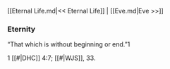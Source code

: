 [[Eternal Life.md|<< Eternal Life]]  |  [[Eve.md|Eve >>]]

### Eternity
“That which is without beginning or end.”1



1
[[#|DHC]] 4:7; [[#|WJS]], 33.